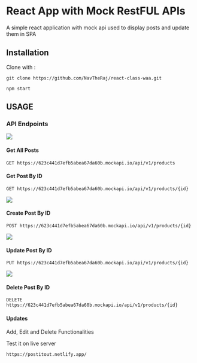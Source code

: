 
# React App with Mock RestFUL APIs

A simple react application with mock api used to display posts and update them in SPA

## Installation

Clone with :

```
git clone https://github.com/NavTheRaj/react-class-waa.git
```

``` 
npm start 
```

## USAGE
### API Endpoints
![](https://img.shields.io/badge/GET-green?style=for-the-badge)
#### Get All Posts
```
GET https://623c441d7efb5abea67da60b.mockapi.io/api/v1/products
```
#### Get Post By ID
```
GET https://623c441d7efb5abea67da60b.mockapi.io/api/v1/products/{id}
```

![](https://img.shields.io/badge/POST-orange?style=for-the-badge)
#### Create Post By ID
```
POST https://623c441d7efb5abea67da60b.mockapi.io/api/v1/products/{id}
```

![](https://img.shields.io/badge/PUT-blue?style=for-the-badge)
#### Update Post By ID
```
PUT https://623c441d7efb5abea67da60b.mockapi.io/api/v1/products/{id}
```

![](https://img.shields.io/badge/DELETE-red?style=for-the-badge)
#### Delete Post By ID
```
DELETE https://623c441d7efb5abea67da60b.mockapi.io/api/v1/products/{id}
```

#### Updates
Add, Edit and Delete Functionalities

Test it on live server 
```
https://postitout.netlify.app/
```